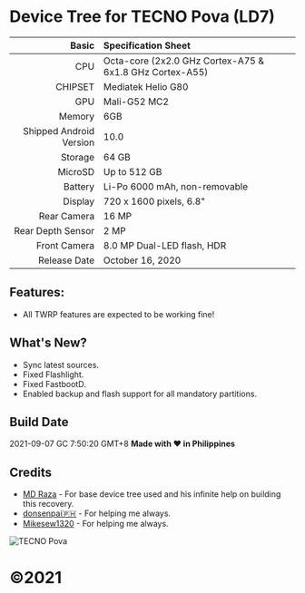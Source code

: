 Device Tree for TECNO Pova (LD7)
============================================================
Basic   | Specification Sheet
-------:|:-------------------------
CPU     | Octa-core (2x2.0 GHz Cortex-A75 & 6x1.8 GHz Cortex-A55)
CHIPSET | Mediatek Helio G80
GPU     | Mali-G52 MC2
Memory  | 6GB
Shipped Android Version | 10.0
Storage | 64 GB
MicroSD | Up to 512 GB
Battery | Li-Po 6000 mAh, non-removable
Display | 720 x 1600 pixels, 6.8"
Rear Camera  | 16 MP
Rear Depth Sensor  | 2 MP
Front Camera | 8.0 MP Dual-LED flash, HDR
Release Date | October 16, 2020

## Features:

- All TWRP features are expected to be working fine!

## What's New?

- Sync latest sources.
- Fixed Flashlight.
- Fixed FastbootD.
- Enabled backup and flash support for all mandatory partitions.

## Build Date 

2021-09-07 GC 7:50:20 GMT+8 <b>Made with ❤️ in Philippines</b>

## Credits

- [MD Raza](https://github.com/RazaDroid) - For base device tree used and his infinite help on building this recovery.<br/>
- [donsenpai🇵🇭](https://github.com/mastersenpai05) - For helping me always.<br/>
- [Mikesew1320](https://github.com/Mikesew1320) - For helping me always.<br/>

![TECNO Pova](https://beingjellybeans.files.wordpress.com/2020/10/img_5690-1.jpg?w=840 "TECNO Pova")

# ©2021
